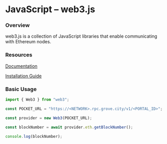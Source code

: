 # JavaScript – web3.js

### Overview

web3.js is a collection of JavaScript libraries that enable communicating with Ethereum nodes.

### Resources

[Documentation](https://web3js.readthedocs.io/en/v1.8.0/)

[Installation Guide](https://web3js.readthedocs.io/en/v1.8.0/getting-started.html)

### Basic Usage

```javascript
import { Web3 } from "web3";

const POCKET_URL = "https://<NETWORK>.rpc.grove.city/v1/<PORTAL_ID>";

const provider = new Web3(POCKET_URL);

const blockNumber = await provider.eth.getBlockNumber();

console.log(blockNumber);
```

